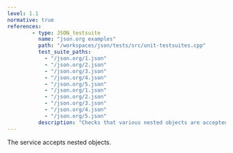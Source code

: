 ```yaml
---
level: 1.1
normative: true
references:
        - type: JSON_testsuite
          name: "json.org examples"
          path: "/workspaces/json/tests/src/unit-testsuites.cpp"
          test_suite_paths:
            - "/json.org/1.json"
            - "/json.org/2.json"
            - "/json.org/3.json"
            - "/json.org/4.json"
            - "/json.org/5.json"
            - "/json.org/1.json"
            - "/json.org/2.json"
            - "/json.org/3.json"
            - "/json.org/4.json"
            - "/json.org/5.json"
          description: "Checks that various nested objects are accepted."
---
```


The service accepts nested objects.